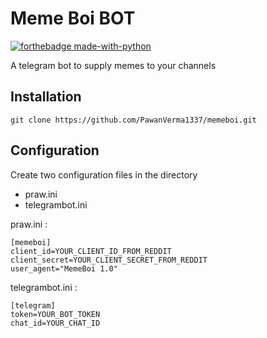 # Meme Boi BOT

[![forthebadge made-with-python](http://ForTheBadge.com/images/badges/made-with-python.svg)](https://www.python.org/)

A telegram bot to supply memes to your channels

## Installation

`git clone https://github.com/PawanVerma1337/memeboi.git`

## Configuration

Create two configuration files in the directory
- praw.ini
- telegrambot.ini

praw.ini :
```
[memeboi]
client_id=YOUR_CLIENT_ID_FROM_REDDIT
client_secret=YOUR_CLIENT_SECRET_FROM_REDDIT
user_agent="MemeBoi 1.0"
```

telegrambot.ini :
```
[telegram]
token=YOUR_BOT_TOKEN
chat_id=YOUR_CHAT_ID
```
